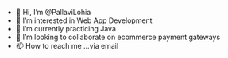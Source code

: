 - 👋 Hi, I’m @PallaviLohia
- 👀 I’m interested in Web App Development
- 🌱 I’m currently practicing Java
- 💞️ I’m looking to collaborate on ecommerce payment gateways
- 📫 How to reach me ...via email 

<!---
PallaviLohia/PallaviLohia is a ✨ special ✨ repository because its `README.md` (this file) appears on your GitHub profile.
You can click the Preview link to take a look at your changes.
--->
